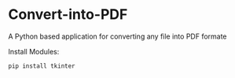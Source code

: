 # Convert-into-PDF

A Python based application for converting any file into PDF formate

Install Modules:

    pip install tkinter

